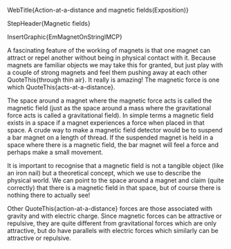 WebTitle{Action-at-a-distance and magnetic fields(Exposition)}

StepHeader{Magnetic fields}

InsertGraphic{EmMagnetOnStringIMCP}

A fascinating feature of the working of magnets is that one magnet can attract or repel another without being in physical contact with it. Because magnets are familiar objects we may take this for granted, but just play with a couple of strong magnets and feel them pushing away at each other QuoteThis{through thin air}. It really is amazing! The magnetic force is one which QuoteThis{acts-at-a-distance}.

The space around a magnet where the magnetic force acts is called the magnetic field (just as the space around a mass where the gravitational force acts is called a gravitational field). In simple terms a magnetic field exists in a space if a magnet experiences a force when placed in that space. A crude way to make a magnetic field detector would be to suspend a bar magnet on a length of thread. If the suspended magnet is held in a space where there is a magnetic field, the bar magnet will feel a force and perhaps make a small movement.

It is important to recognise that a magnetic field is not a tangible object (like an iron nail) but a theoretical concept, which we use to describe the physical world. We can point to the space around a magnet and claim (quite correctly) that there is a magnetic field in that space, but of course there is nothing there to actually see!

Other QuoteThis{action-at-a-distance} forces are those associated with gravity and with electric charge. Since magnetic forces can be attractive or repulsive, they are quite different from gravitational forces which are only attractive, but do have parallels with electric forces which similarly can be attractive or repulsive.

